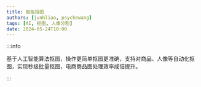 ```yaml
---
title: 智能抠图
authors: [junhliao, psychewang]
tags: [AI, 抠图, 人像分割]
date: 2024-05-24T10:00
---
```


:::info

基于人工智能算法抠图，操作更简单抠图更准确，支持对商品、人像等自动化抠图，实现秒级批量抠图，电商商品图处理效率成倍提升。

:::

<!-- truncate -->
